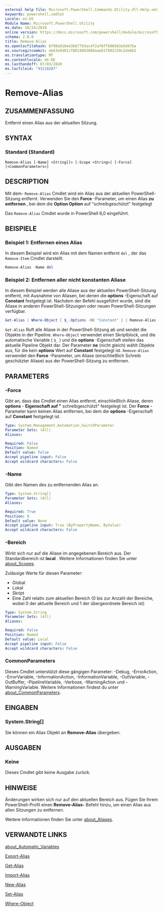 ```yaml
---
external help file: Microsoft.PowerShell.Commands.Utility.dll-Help.xml
keywords: powershell,cmdlet
Locale: en-US
Module Name: Microsoft.PowerShell.Utility
ms.date: 10/24/2019
online version: https://docs.microsoft.com/powershell/module/microsoft.powershell.utility/remove-alias?view=powershell-7&WT.mc_id=ps-gethelp
schema: 2.0.0
title: Remove-Alias
ms.openlocfilehash: 6f98a910e43b87793ac4f2af8ffb069d3e5d47ba
ms.sourcegitcommit: de63e9481cf8024883060aae61fb02c59c2de662
ms.translationtype: MT
ms.contentlocale: de-DE
ms.lasthandoff: 07/03/2020
ms.locfileid: "93210287"
---
```

# Remove-Alias

## ZUSAMMENFASSUNG
Entfernt einen Alias aus der aktuellen Sitzung.

## SYNTAX

### Standard (Standard)

```
Remove-Alias [-Name] <String[]> [-Scope <String>] [-Force] [<CommonParameters>]
```

## DESCRIPTION

Mit dem- `Remove-Alias` Cmdlet wird ein Alias aus der aktuellen PowerShell-Sitzung entfernt. Verwenden Sie den **Force** -Parameter, um einen Alias **zu entfernen** , bei dem die **Option Option** auf "schreibgeschützt" festgelegt

Das `Remove-Alias` Cmdlet wurde in PowerShell 6,0 eingeführt.

## BEISPIELE

### Beispiel 1: Entfernen eines Alias

In diesem Beispiel wird ein Alias mit dem Namen entfernt `del` , der das `Remove-Item` Cmdlet darstellt.

```powershell
Remove-Alias -Name del
```

### Beispiel 2: Entfernen aller nicht konstanten Aliase

In diesem Beispiel werden alle Aliase aus der aktuellen PowerShell-Sitzung entfernt, mit Ausnahme von Aliasen, bei denen die **options** -Eigenschaft auf **Constant** festgelegt ist. Nachdem der Befehl ausgeführt wurde, sind die Aliase in anderen PowerShell-Sitzungen oder neuen PowerShell-Sitzungen verfügbar.

```powershell
Get-Alias | Where-Object { $_.Options -NE "Constant" } | Remove-Alias -Force
```

`Get-Alias` Ruft alle Aliase in der PowerShell-Sitzung ab und sendet die Objekte in der Pipeline.
`Where-Object` verwendet einen Skriptblock, und die automatische Variable ( `$_` ) und die **options** -Eigenschaft stellen das aktuelle Pipeline Objekt dar. Der Parameter **ne** (nicht gleich) wählt Objekte aus, für die kein **options** Wert auf **Constant** festgelegt ist. `Remove-Alias` verwendet den **Force** -Parameter, um Aliase (einschließlich Schreib geschützter Aliase) aus der PowerShell-Sitzung zu entfernen.

## PARAMETERS

### -Force

Gibt an, dass das Cmdlet einen Alias entfernt, einschließlich Aliase, deren **options** - **Eigenschaft auf "** schreibgeschützt" festgelegt ist. Der **Force** -Parameter kann keinen Alias entfernen, bei dem die **options** -Eigenschaft auf **Constant** festgelegt ist.

```yaml
Type: System.Management.Automation.SwitchParameter
Parameter Sets: (All)
Aliases:

Required: False
Position: Named
Default value: False
Accept pipeline input: False
Accept wildcard characters: False
```

### -Name

Gibt den Namen des zu entfernenden Alias an.

```yaml
Type: System.String[]
Parameter Sets: (All)
Aliases:

Required: True
Position: 0
Default value: None
Accept pipeline input: True (ByPropertyName, ByValue)
Accept wildcard characters: False
```

### -Bereich

Wirkt sich nur auf die Aliase im angegebenen Bereich aus. Der Standardbereich ist **local** . Weitere Informationen finden Sie unter [about_Scopes](../microsoft.powershell.core/about/about_scopes.md).

Zulässige Werte für diesen Parameter:

- Global
- Lokal
- Skript
- Eine Zahl relativ zum aktuellen Bereich (0 bis zur Anzahl der Bereiche, wobei 0 der aktuelle Bereich und 1 der übergeordnete Bereich ist)

```yaml
Type: System.String
Parameter Sets: (All)
Aliases:

Required: False
Position: Named
Default value: Local
Accept pipeline input: False
Accept wildcard characters: False
```

### CommonParameters

Dieses Cmdlet unterstützt diese gängigen Parameter: -Debug, -ErrorAction, -ErrorVariable, -InformationAction, -InformationVariable, -OutVariable, -OutBuffer, -PipelineVariable, -Verbose, -WarningAction und -WarningVariable. Weitere Informationen findest du unter [about_CommonParameters](https://go.microsoft.com/fwlink/?LinkID=113216).

## EINGABEN

### System.String[]

Sie können ein Alias Objekt an **Remove-Alias** übergeben.

## AUSGABEN

### Keine

Dieses Cmdlet gibt keine Ausgabe zurück.

## HINWEISE

Änderungen wirken sich nur auf den aktuellen Bereich aus. Fügen Sie Ihrem PowerShell-Profil einen **Remove-Alias-** Befehl hinzu, um einen Alias aus allen Sitzungen zu entfernen.

Weitere Informationen finden Sie unter [about_Aliases](../microsoft.powershell.core/about/about_aliases.md).

## VERWANDTE LINKS

[about_Automatic_Variables](../Microsoft.PowerShell.Core/About/about_Automatic_Variables.md)

[Export-Alias](Export-Alias.md)

[Get-Alias](Get-Alias.md)

[Import-Alias](Import-Alias.md)

[New-Alias](New-Alias.md)

[Set-Alias](Set-Alias.md)

[Where-Object](../Microsoft.PowerShell.Core/Where-Object.md)
